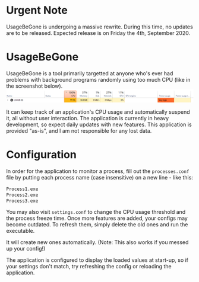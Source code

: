 # Urgent Note
UsageBeGone is undergoing a massive rewrite. During this time, no updates are to be released. Expected release is on Friday the 4th, September 2020.

# UsageBeGone
UsageBeGone is a tool primarily targetted at anyone who's ever had problems with background programs randomly using too much CPU (like in the screenshot below).
![High CPU Usage](https://raw.githubusercontent.com/sailent704/UsageBeGone/master/highCPU.png)


It can keep track of an application's CPU usage and automatically suspend it, all without user interaction.
The application is currently in heavy development, so expect daily updates with new features.
This application is provided "as-is", and I am not responsible for any lost data.

# Configuration
In order for the application to monitor a process, fill out the ``processes.conf`` file by putting each process name (case insensitive) on a new line - like this:
```
Process1.exe
Process2.exe
Process3.exe
```
You may also visit ``settings.conf`` to change the CPU usage threshold and the process freeze time. 
Once more features are added, your configs may become outdated. To refresh them, simply delete the old ones and run the executable.

It will create new ones automatically. (Note: This also works if you messed up your config!)

The application is configured to display the loaded values at start-up, so if your settings don't match, try refreshing the config or reloading the application.
